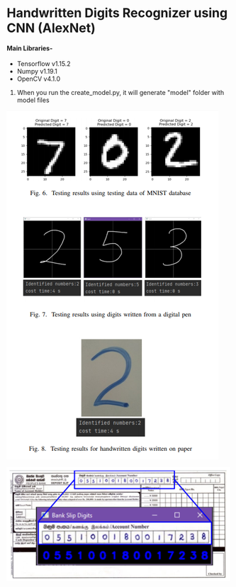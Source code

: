 # Handwritten Digits Recognizer using CNN (AlexNet)

#### Main Libraries-
- Tensorflow v1.15.2
- Numpy v1.19.1
- OpenCV v4.1.0

1. When you run the create_model.py, it will generate "model" folder with model files


![](https://github.com/chamara96/AlexNet/blob/master/results.png)

![](https://github.com/chamara96/AlexNet/blob/master/slip.png)
